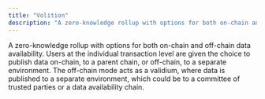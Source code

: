 ```yaml
---
title: "Volition"
description: "A zero-knowledge rollup with options for both on-chain and off-chain data availability."
---
```


A zero-knowledge rollup with options for both on-chain and off-chain data availability. Users at the individual transaction level are given the choice to publish data on-chain, to a parent chain, or off-chain, to a separate environment. The off-chain mode acts as a validium, where data is published to a separate environment, which could be to a committee of trusted parties or a data availability chain.
